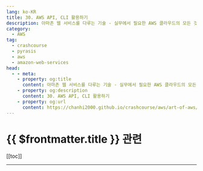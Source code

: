 ```yaml
---
lang: ko-KR
title: 30. AWS API, CLI 활용하기
description: 아마존 웹 서비스를 다루는 기술 - 실무에서 필요한 AWS 클라우드의 모든 것! > 30. AWS API, CLI 활용하기
category:
  - AWS
tag: 
  - crashcourse
  - pyrasis
  - aws 
  - amazon-web-services
head:
  - - meta:
    - property: og:title
      content: 아마존 웹 서비스를 다루는 기술 - 실무에서 필요한 AWS 클라우드의 모든 것! > 30. AWS API, CLI 활용하기
    - property: og:description
      content: 30. AWS API, CLI 활용하기
    - property: og:url
      content: https://chanhi2000.github.io/crashcourse/aws/art-of-aws/30.html
---
```


# {{ $frontmatter.title }} 관련

[[toc]]

---

<TagLinks />